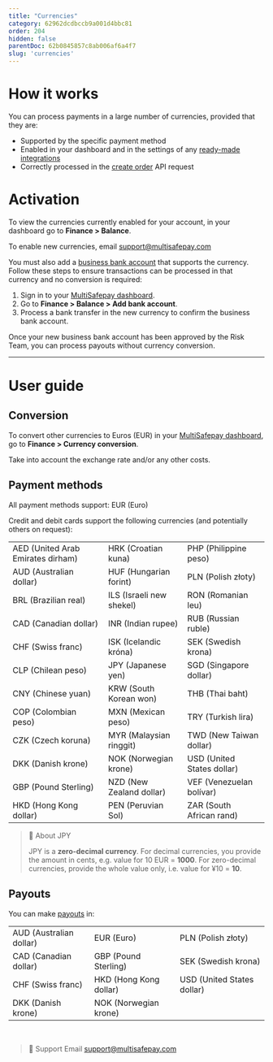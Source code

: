 ```yaml
---
title: "Currencies"
category: 62962dcdbccb9a001d4bbc81
order: 204
hidden: false
parentDoc: 62b0845857c8ab006af6a4f7
slug: 'currencies'
---
```

# How it works

You can process payments in a large number of currencies, provided that they are:

- Supported by the specific payment method
- Enabled in your dashboard and in the settings of any [ready-made integrations](/integrations/ready-made/)
- Correctly processed in the [create order](https://docs-api.multisafepay.com/reference/createorder) API request

# Activation

To view the currencies currently enabled for your account, in your dashboard go to **Finance > Balance**.

To enable new currencies, email <support@multisafepay.com>

You must also add a [business bank account](/invoices/) that supports the currency. Follow these steps to ensure transactions can be processed in that currency and no conversion is required:

1. Sign in to your [MultiSafepay dashboard](https://merchant.multisafepay.com).
2. Go to **Finance > Balance > Add bank account**.
3. Process a bank transfer in the new currency to confirm the business bank account.

Once your new business bank account has been approved by the Risk Team, you can process payouts without currency conversion.
<br>

---

# User guide

## Conversion

To convert other currencies to Euros (EUR) in your [MultiSafepay dashboard](https://merchant.multisafepay.com), go to **Finance > Currency conversion**. 

Take into account the exchange rate and/or any other costs.

## Payment methods

All payment methods support: EUR (Euro)

Credit and debit cards support the following currencies (and potentially others on request):

| | | |
|---|---|---|
| AED (United Arab Emirates dirham) | HRK (Croatian kuna) | PHP (Philippine peso) |
| AUD (Australian dollar) | HUF (Hungarian forint) | PLN (Polish złoty) |
| BRL (Brazilian real) | ILS (Israeli new shekel) | RON (Romanian leu) |
| CAD (Canadian dollar) | INR (Indian rupee) | RUB (Russian ruble) |
| CHF (Swiss franc) | ISK (Icelandic króna) | SEK (Swedish krona) |
| CLP (Chilean peso) | JPY (Japanese yen) | SGD (Singapore dollar) |
| CNY (Chinese yuan) | KRW (South Korean won) | THB (Thai baht) |
| COP (Colombian peso) | MXN (Mexican peso) | TRY (Turkish lira) |
| CZK (Czech koruna) | MYR (Malaysian ringgit) | TWD (New Taiwan dollar) |
| DKK (Danish krone) | NOK (Norwegian krone) | USD (United States dollar) |
| GBP (Pound Sterling) | NZD (New Zealand dollar) | VEF (Venezuelan bolívar) |
| HKD (Hong Kong dollar) | PEN (Peruvian Sol) | ZAR (South African rand) |

> 📘 About JPY
> 
> JPY is a **zero-decimal currency**.
> For decimal currencies, you provide the amount in cents, e.g. value for 10 EUR = **1000**. 
> For zero-decimal currencies, provide the whole value only, i.e. value for ¥10 = **10**. 

## Payouts

You can make [payouts](/payouts/) in: 

| | | |
|---|---|---|
| AUD (Australian dollar) | EUR (Euro) | PLN (Polish złoty) |
| CAD (Canadian dollar) | GBP (Pound Sterling) | SEK (Swedish krona) |
| CHF (Swiss franc) | HKD (Hong Kong dollar) | USD (United States dollar) |
| DKK (Danish krone) | NOK (Norwegian krone) |  |
<br>

> 💬  Support
> Email <support@multisafepay.com>
